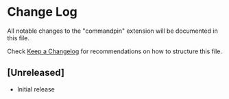 # Change Log

All notable changes to the "commandpin" extension will be documented in this file.

Check [Keep a Changelog](http://keepachangelog.com/) for recommendations on how to structure this file.

## [Unreleased]

- Initial release